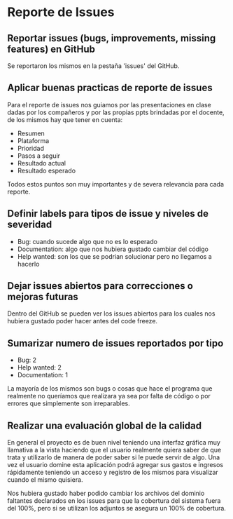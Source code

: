 # Reporte de Issues

## Reportar issues (bugs, improvements, missing features) en GitHub

Se reportaron los mismos en la pestaña 'issues' del GitHub.

## Aplicar buenas practicas de reporte de issues

Para el reporte de issues nos guiamos por las presentaciones en clase dadas por los compañeros y por las propias ppts brindadas por el docente, de los mismos hay que tener en cuenta:

* Resumen
* Plataforma
* Prioridad
* Pasos a seguir
* Resultado actual
* Resultado esperado

Todos estos puntos son muy importantes y de severa relevancia para cada reporte.

## Definir labels para tipos de issue y niveles de severidad

* Bug: cuando sucede algo que no es lo esperado
* Documentation: algo que nos hubiera gustado cambiar del código
* Help wanted: son los que se podrian solucionar pero no llegamos a hacerlo

## Dejar issues abiertos para correcciones o mejoras futuras

Dentro del GitHub se pueden ver los issues abiertos para los cuales nos hubiera gustado poder hacer antes del code freeze.

## Sumarizar numero de issues reportados por tipo

* Bug: 2&#x20;
* Help wanted: 2
* Documentation: 1

La mayoría de los mismos son bugs o cosas que hace el programa que realmente no queríamos que realizara ya sea por falta de código o por errores  que simplemente son irreparables.

## Realizar una evaluación global de la calidad

En general el proyecto es de buen nivel teniendo una interfaz gráfica muy llamativa a la vista haciendo que el usuario realmente quiera saber de que trata y utilizarlo de manera de poder saber si le puede servir de algo. Una vez el usuario domine esta aplicación podrá agregar sus gastos e ingresos rápidamente teniendo un acceso y registro de los mismos para visualizar cuando el mismo quisiera.

Nos hubiera gustado haber podido cambiar los archivos del dominio faltantes declarados en los issues para que la cobertura del sistema fuera del 100%, pero si se utilizan los adjuntos se asegura un 100% de cobertura.
